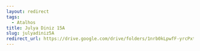 ```yaml
---
layout: redirect
tags:
  - Atalhos
title: Julya Diniz 15A
slug: julyadiniz5A
redirect_url: https://drive.google.com/drive/folders/1nrb0kLpwfF-yrcPxtWnQn_vvcctDn1lF?usp=sharing
---
```

